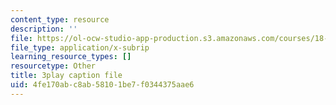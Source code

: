 ```yaml
---
content_type: resource
description: ''
file: https://ol-ocw-studio-app-production.s3.amazonaws.com/courses/18-06sc-linear-algebra-fall-2011/4fe170abc8ab58101be7f0344375aae6_srxexLishgY.srt
file_type: application/x-subrip
learning_resource_types: []
resourcetype: Other
title: 3play caption file
uid: 4fe170ab-c8ab-5810-1be7-f0344375aae6
---
```

